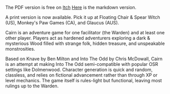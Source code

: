 
The PDF version is free on [Itch](https://yochaigal.itch.io/cairn)
[Here](https://yochaigal.github.io/cairn-markdown/) is the markdown version.

A print version is now available. Pick it up at Floating Chair  & Spear Witch (US), Monkey's Paw Games (CA), and Glaucus (AUS).

Cairn is an adventure game for one facilitator (the Warden) and at least one other player. Players act as hardened adventurers exploring a dark & mysterious Wood filled with strange folk, hidden treasure, and unspeakable monstrosities.

Based on Knave by Ben Milton and Into The Odd by Chris McDowall, Cairn is an attempt at making Into The Odd semi-compatible with popular OSR settings like Dolmenwood. Character generation is quick and random, classless, and relies on fictional advancement rather than through XP or level mechanics. The game itself is rules-light but functional, leaving most rulings up to the Warden.
